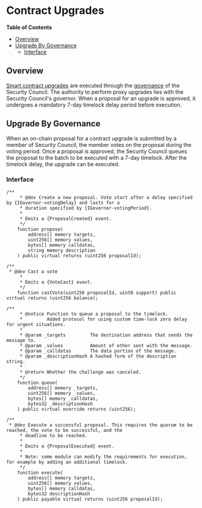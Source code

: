 # Contract Upgrades

<!-- START doctoc generated TOC please keep comment here to allow auto update -->
<!-- DON'T EDIT THIS SECTION, INSTEAD RE-RUN doctoc TO UPDATE -->
**Table of Contents**

- [Overview](#overview)
- [Upgrade By Governance](#upgrade-by-governance)
  - [Interface](#interface)

<!-- END doctoc generated TOC please keep comment here to allow auto update -->

## Overview

[Smart contract upgrades](https://docs.openzeppelin.com/upgrades-plugins/1.x/proxies) are executed through the
[governance](https://docs.openzeppelin.com/contracts/4.x/api/governance) of the Security Council. The
authority to perform proxy upgrades lies with the Security Council's governor.
When a proposal for an upgrade is approved, it undergoes a mandatory 7-day timelock delay period before execution.

## Upgrade By Governance

When an on-chain proposal for a contract upgrade is submitted by a member of Security Council, the member votes on the
proposal during the voting period. Once a proposal is approved, the Security Council queues the proposal to the batch
to be executed with a 7-day timelock. After the timelock delay, the upgrade can be executed.

### Interface

```solidity
/**
     * @dev Create a new proposal. Vote start after a delay specified by {IGovernor-votingDelay} and lasts for a
     * duration specified by {IGovernor-votingPeriod}.
     *
     * Emits a {ProposalCreated} event.
     */
    function propose(
        address[] memory targets,
        uint256[] memory values,
        bytes[] memory calldatas,
        string memory description
    ) public virtual returns (uint256 proposalId);

/**
 * @dev Cast a vote
     *
     * Emits a {VoteCast} event.
     */
    function castVote(uint256 proposalId, uint8 support) public virtual returns (uint256 balance);

/**
     * @notice Function to queue a proposal to the timelock.
     *         Added protocol for using custom time-lock zero delay for urgent situations.
     *
     * @param _targets         The destination address that sends the message to.
     * @param _values          Amount of ether sent with the message.
     * @param _calldatas       The data portion of the message.
     * @param _descriptionHash A hashed form of the description string.
     *
     * @return Whether the challenge was canceled.
     */
    function queue(
        address[] memory _targets,
        uint256[] memory _values,
        bytes[] memory _calldatas,
        bytes32 _descriptionHash
    ) public virtual override returns (uint256);

/**
 * @dev Execute a successful proposal. This requires the quorum to be reached, the vote to be successful, and the
     * deadline to be reached.
     *
     * Emits a {ProposalExecuted} event.
     *
     * Note: some module can modify the requirements for execution, for example by adding an additional timelock.
     */
    function execute(
        address[] memory targets,
        uint256[] memory values,
        bytes[] memory calldatas,
        bytes32 descriptionHash
    ) public payable virtual returns (uint256 proposalId);
```
